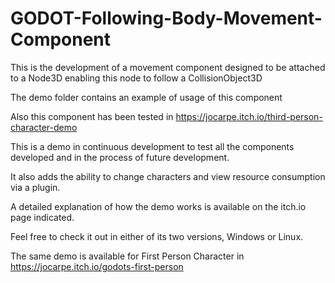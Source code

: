 # GODOT-Following-Body-Movement-Component

This is the development of a movement component designed to be attached to a Node3D enabling this node to follow a CollisionObject3D

The demo folder contains an example of usage of this component

Also this component has been tested in https://jocarpe.itch.io/third-person-character-demo

This is a demo in continuous development to test all the components developed and in the process of future development. 

It also adds the ability to change characters and view resource consumption via a plugin. 

A detailed explanation of how the demo works is available on the itch.io page indicated. 

Feel free to check it out in either of its two versions, Windows or Linux.

The same demo is available for First Person Character in https://jocarpe.itch.io/godots-first-person

